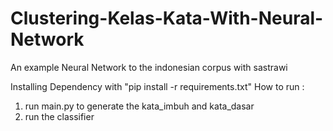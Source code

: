 # Clustering-Kelas-Kata-With-Neural-Network
An example Neural Network to the indonesian corpus with sastrawi 

Installing Dependency with "pip install -r requirements.txt"
How to run : 
1. run main.py to generate the kata_imbuh and kata_dasar
2. run the classifier

